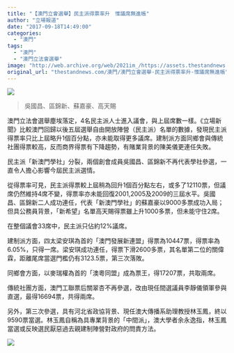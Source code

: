 ```yaml
---
title: "【澳門立會選舉】民主派得票率升　惟議席無進帳"
author: "立場報道"
date: "2017-09-18T14:49:00"
categories:
  - "澳門"
tags:
  - "澳門"
  - "澳門立法會選舉"
image: "http://web.archive.org/web/2021im_/https://assets.thestandnews.com/media/photos/macau-11_zGQac.png"
original_url: "thestandnews.com/澳門/澳門立會選舉-民主派得票率升-惟議席無進帳"
---
```

![](http://web.archive.org/web/2021im_/https://assets.thestandnews.com/media/photos/macau-11_zGQac.png)
> 吳國昌、區錦新、蘇嘉豪、高天賜

澳門立法會選舉塵埃落定，4名民主派人士進入議會，與上屆席數一樣。《立場新聞》比較澳門回歸以後五屆選舉自由開放陣營（民主派）名單的數據，發現民主派得票率只比上屆略升1個百分點，亦未能取得更多議席。建制派方面同鄉會與傳統社團得票較高，反而商界得票有下降趨勢，有賭業背景的陳美儀更連任失敗。

民主派「新澳門學社」分裂，兩個創會成員吳國昌、區錦新不再代表學社參選，一直令人擔心影響今屆民主派選情。

從得票率可見，民主派得票較上屆稍為回升1個百分點左右，或多了12110票，但議席仍然維持4席不變，得票率亦未能回復2001,2005及2009的三屆水平。吳國昌、區錦新二人成功連任，代表「新澳門學社」的蘇嘉豪以9000多票成功入局；但具公務員背景，「新希望」名單高天賜得票雖上升1000多票，但未能守住2席。

在整個議會33席中，民主派只佔約12%議席。

建制派方面，四太梁安琪為首的「澳門發展新連盟」得票為10447票，得票率為6.05%，只得一席。梁安琪成功連任，得票下滑2600多票，其名單第二位的關偉霖，距離尾席當選門檻仍有3123.5票，第三次落敗。

同鄉會方面，以麥瑞權為首的「澳粵同盟」成為票王，得17207票，共取兩席。

傳統社團方面，澳門工聯票后關翠杏不再參選，改由現任間選議員李靜儀領軍參與直選，最得16694票，共得兩席。

另外，第三次參選，具有河北省政協背景、現任澳大傳播系助理教授林玉鳳，終以9590票當選。林玉鳳自稱為具專業背景的「中間派」，澳大學者余永逸指，林玉鳳當選或反映選民厭惡過去親建制陣營對政府的問責方法。

![](http://web.archive.org/web/2021im_/https://assets.thestandnews.com/media/photos/macauvote-04_RxEJz.png)